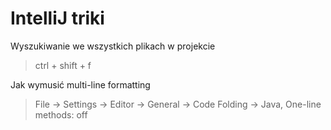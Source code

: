 # IntelliJ triki

Wyszukiwanie we wszystkich plikach w projekcie
>ctrl + shift + f

Jak wymusić multi-line formatting
>File -> Settings -> Editor -> General -> Code Folding -> 
>Java,  One-line methods: off
